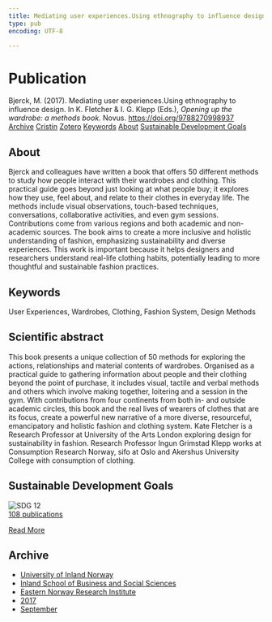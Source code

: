 ```yaml
---
title: Mediating user experiences.Using ethnography to influence design.
type: pub
encoding: UTF-8

---
```

<h1>Publication</h1>
<article id="csl-bib-container-AU2323VP" class="csl-bib-container">
  <div class="csl-bib-body"> <div class="csl-entry">Bjerck, M. (2017). Mediating user experiences.Using ethnography to influence design. In K. Fletcher &#38; I. G. Klepp (Eds.), <i>Opening up the wardrobe: a methods book</i>. Novus. <a href="https://doi.org/9788270998937">https://doi.org/9788270998937</a></div> </div>
  <div class="csl-bib-buttons">
    <a href="#taxonomy-article-AU2323VP" alt="archive" class="csl-bib-button">Archive</a>
    <a href="https://app.cristin.no/results/show.jsf?id=1494674" alt="Cristin" class="csl-bib-button">Cristin</a>
    <a href="http://zotero.org/groups/5881554/items/AU2323VP" alt="Zotero" class="csl-bib-button">Zotero</a>
    <a href="#keywords-article-AU2323VP" alt="keywords" class="csl-bib-button">Keywords</a>
    <a href="#about-article-AU2323VP" alt="about_pub" class="csl-bib-button">About</a>
    <a href="#sdg-article-AU2323VP" alt="sdg" class="csl-bib-button">Sustainable Development Goals</a>
  </div>
  <div id="csl-bib-meta-container-AU2323VP"></div>
</article>
<div id="csl-bib-meta-AU2323VP" class="csl-bib-meta">
  <article id="about-article-AU2323VP" class="about_pub-article">
    <h1>About</h1>
    Bjerck and colleagues have written a book that offers 50 different methods to study how people interact with their wardrobes and clothing. This practical guide goes beyond just looking at what people buy; it explores how they use, feel about, and relate to their clothes in everyday life. The methods include visual observations, touch-based techniques, conversations, collaborative activities, and even gym sessions. Contributions come from various regions and both academic and non-academic sources. The book aims to create a more inclusive and holistic understanding of fashion, emphasizing sustainability and diverse experiences. This work is important because it helps designers and researchers understand real-life clothing habits, potentially leading to more thoughtful and sustainable fashion practices.
  </article>
  <article id="keywords-article-AU2323VP" class="keywords-article">
    <h1>Keywords</h1>
    User Experiences, Wardrobes, Clothing, Fashion System, Design Methods
  </article>
  <article id="abstract-article-AU2323VP" class="abstract-article">
    <h1>Scientific abstract</h1>
    This book presents a unique collection of 50 methods for exploring the actions, relationships and material contents of wardrobes. Organised as a practical guide to gathering information about people and their clothing beyond the point of purchase, it includes visual, tactile and verbal methods and others which involve making together, loitering and a session in the gym. With contributions from four continents from both in- and outside academic circles, this book and the real lives of wearers of clothes that are its focus, create a powerful new narrative of a more diverse, resourceful, emancipatory and holistic fashion and clothing system. Kate Fletcher is a Research Professor at University of the Arts London exploring design for sustainability in fashion. Research Professor Ingun Grimstad Klepp works at Consumption Research Norway, sifo at Oslo and Akershus University College with consumption of clothing.
  </article>
  <article id="sdg-article-AU2323VP" class="sdg-article">
    <h1>Sustainable Development Goals</h1>
    <div class="sdg-container"><div id="sdg12" class="sdg">
        <img src="{{< params subfolder >}}images/sdg/sdg12_en.png" class="image" alt="SDG 12">
        <div class="sdg-overlay">
          <a href="/en/archive/?key=?sdg=12#archive" class="sdg-publication-count"><span>108</span> publications</a>
          <p><a href="https://sdgs.un.org/goals/goal12" class="sdg-read-more">Read More</a></p>
        </div>
      </div></div>
  </article>
  <article id="taxonomy-article-AU2323VP" class="taxonomy-article">
    <h1>Archive</h1>
    <ul>
      <li>
        <a href="/en/archive/?key=3DCRN523">University of Inland Norway</a>
      </li>
      <li>
        <a href="/en/archive/?key=DU8Q9LN9">Inland School of Business and Social Sciences</a>
      </li>
      <li>
        <a href="/en/archive/?key=IRYXBU4S">Eastern Norway Research Institute</a>
      </li>
      <li>
        <a href="/en/archive/?key=7QNIXLIV">2017</a>
      </li>
      <li>
        <a href="/en/archive/?key=ZQSFWL6W">September</a>
      </li>
    </ul>
  </article>
</div>
